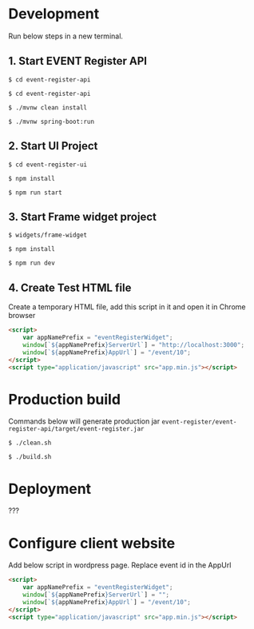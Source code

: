 # Development
Run below steps in a new terminal.

## 1. Start EVENT Register API
`$ cd event-register-api`

`$ cd event-register-api`

`$ ./mvnw clean install`

`$ ./mvnw spring-boot:run`

## 2. Start UI Project

`$ cd event-register-ui`

`$ npm install`

`$ npm run start`

## 3. Start Frame widget project

`$ widgets/frame-widget`

`$ npm install`

`$ npm run dev`

## 4. Create Test HTML file
Create a temporary HTML file, add this script in it and open it in Chrome browser

```html
<script>
    var appNamePrefix = "eventRegisterWidget";
    window[`${appNamePrefix}ServerUrl`] = "http://localhost:3000";
    window[`${appNamePrefix}AppUrl`] = "/event/10";
</script>
<script type="application/javascript" src="app.min.js"></script>

```

# Production build

Commands below will generate production jar `event-register/event-register-api/target/event-register.jar`

`$ ./clean.sh`

`$ ./build.sh`


# Deployment
???

# Configure client website

Add below script in wordpress page.
Replace event id in the AppUrl
````html
<script>
    var appNamePrefix = "eventRegisterWidget";
    window[`${appNamePrefix}ServerUrl`] = "";
    window[`${appNamePrefix}AppUrl`] = "/event/10";
</script>
<script type="application/javascript" src="app.min.js"></script>
````